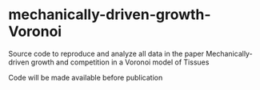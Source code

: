 # mechanically-driven-growth-Voronoi
Source code to reproduce and analyze all data in the paper Mechanically-driven growth and competition in a Voronoi model of Tissues

Code will be made available before publication
